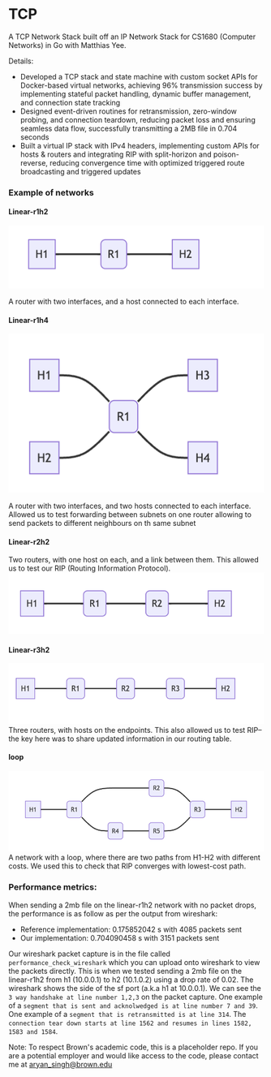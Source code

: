 # TCP

A TCP Network Stack built off an IP Network Stack for CS1680 (Computer Networks) in Go with Matthias Yee.

Details:

- Developed a TCP stack and state machine with custom socket APIs for Docker-based virtual networks, achieving 96%
  transmission success by implementing stateful packet handling, dynamic buffer management, and connection state tracking
- Designed event-driven routines for retransmission, zero-window probing, and connection teardown, reducing packet loss and
  ensuring seamless data flow, successfully transmitting a 2MB file in 0.704 seconds
- Built a virtual IP stack with IPv4 headers, implementing custom APIs for hosts & routers and integrating RIP with
  split-horizon and poison-reverse, reducing convergence time with optimized triggered route broadcasting and triggered updates

### Example of networks

#### Linear-r1h2

![Linear network with 1 router and 2 hosts](networks/linear-r1-h2.png)

A router with two interfaces, and a host connected to each interface.

#### Linear-r1h4

![Linear network with 1 router and 4 hosts](networks/linear-r1h4.png)

A router with two interfaces, and two hosts connected to each interface. Allowed us to test forwarding between subnets on one router allowing to send packets to different neighbours on th same subnet

#### Linear-r2h2

Two routers, with one host on each, and a link between them. This allowed us to test our RIP (Routing Information Protocol).
![Linear network with 2 routers and 2 hosts](networks/linear-r2h2.png)

#### Linear-r3h2

![Linear network with 3 routers and 2 hosts](networks/linear-r3h2.png)
Three routers, with hosts on the endpoints. This also allowed us to test RIP–the key here was to share updated information in our routing table.

#### loop

![Loop network](networks/loop.png)
A network with a loop, where there are two paths from H1-H2 with different costs. We used this to check that RIP converges with lowest-cost path.

### Performance metrics:

When sending a 2mb file on the linear-r1h2 network with no packet drops, the performance is as follow as per the output from wireshark:

- Reference implementation: 0.175852042 s with 4085 packets sent
- Our implementation: 0.704090458 s with 3151 packets sent

Our wireshark packet capture is in the file called `performance_check_wireshark` which you can upload onto wireshark to view the packets directly. This is when we tested sending a 2mb file on the linear-r1h2 from h1 (10.0.0.1) to h2 (10.1.0.2) using a drop rate of 0.02. The wireshark shows the side of the sf port (a.k.a h1 at 10.0.0.1). We can see the `3 way handshake at line number 1,2,3` on the packet capture. One example of a `segment that is sent and acknolwedged is at line number 7 and 39`. One example of a `segment that is retransmitted is at line 314`. The `connection tear down starts at line 1562 and resumes in lines 1582, 1583 and 1584`.

Note: To respect Brown's academic code, this is a placeholder repo. If you are a potential employer and would like access to the code, please contact me at aryan_singh@brown.edu
